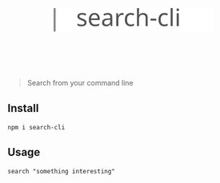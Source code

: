 <h1 align="center">
	<br>
	<br>
	<img width="320" src="assets/search-cli-logo.svg" alt="Search CLI">
	<br>
	<br>
	<br>
</h1>

> Search from your command line

## Install

	npm i search-cli

## Usage

	search "something interesting"
